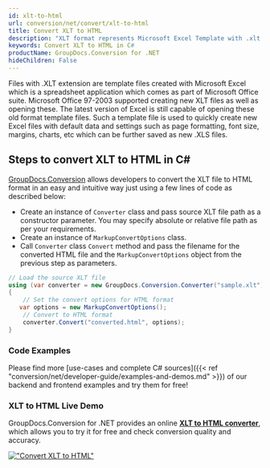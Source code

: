 ```yaml
---
id: xlt-to-html
url: conversion/net/convert/xlt-to-html
title: Convert XLT to HTML
description: "XLT format represents Microsoft Excel Template with .xlt extension. Learn how to convert XLT to HTML file programmatically in C# language using GroupDocs.Conversion for .NET library."
keywords: Convert XLT to HTML in C#
productName: GroupDocs.Conversion for .NET
hideChildren: False
---
```


Files with .XLT extension are template files created with Microsoft Excel which is a spreadsheet application which comes as part of Microsoft Office suite. Microsoft Office 97-2003 supported creating new XLT files as well as opening these. The latest version of Excel is still capable of opening these old format template files. Such a template file is used to quickly create new Excel files with default data and settings such as page formatting, font size, margins, charts, etc which can be further saved as new .XLS files.

## Steps to convert XLT to HTML in C#

[GroupDocs.Conversion](https://products.groupdocs.com/conversion/net) allows developers to convert the XLT file to HTML format in an easy and intuitive way just using a few lines of code as described below:

* Create an instance of `Converter` class and pass source XLT file path as a constructor parameter. You may specify absolute or relative file path as per your requirements. 
* Create an instance of `MarkupConvertOptions` class.
* Call `Converter` class `Convert` method and pass the filename for the converted HTML file and the `MarkupConvertOptions` object from the previous step as parameters.

```csharp
// Load the source XLT file
using (var converter = new GroupDocs.Conversion.Converter("sample.xlt"))
{
    // Set the convert options for HTML format
   var options = new MarkupConvertOptions();
    // Convert to HTML format
    converter.Convert("converted.html", options);
}
```

### Code Examples

Please find more [use-cases and complete C# sources]({{< ref "conversion/net/developer-guide/examples-and-demos.md" >}}) of our backend and frontend examples and try them for free!

### XLT to HTML Live Demo

GroupDocs.Conversion for .NET provides an online [**XLT to HTML converter**](https://products.groupdocs.app/conversion/xlt-to-html), which allows you to try it for free and check conversion quality and accuracy.

[!["Convert XLT to HTML"](conversion/net/images/convert-to-html/convert-xlt-to-html.png)](https://products.groupdocs.app/conversion/xlt-to-html)
